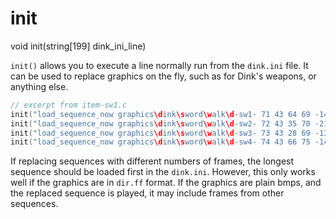 # init

<Prototype>void init(string[199] dink_ini_line)</Prototype>

`init()` allows you to execute a line normally run from the `dink.ini` file. It can be used to replace graphics on the fly, such as for Dink's weapons, or anything else.

```c
// excerpt from item-sw1.c
init("load_sequence_now graphics\dink\sword\walk\d-sw1- 71 43 64 69 -14 -10 14 10");
init("load_sequence_now graphics\dink\sword\walk\d-sw2- 72 43 35 70 -21 -10 19 10");
init("load_sequence_now graphics\dink\sword\walk\d-sw3- 73 43 28 69 -13 -9 13 9");
init("load_sequence_now graphics\dink\sword\walk\d-sw4- 74 43 66 75 -14 -12 20 12");
```

If replacing sequences with different numbers of frames, the longest sequence should be loaded first in the `dink.ini`. However, this only works well if the graphics are in `dir.ff` format. If the graphics are plain bmps, and the replaced sequence is played, it may include frames from other sequences.
